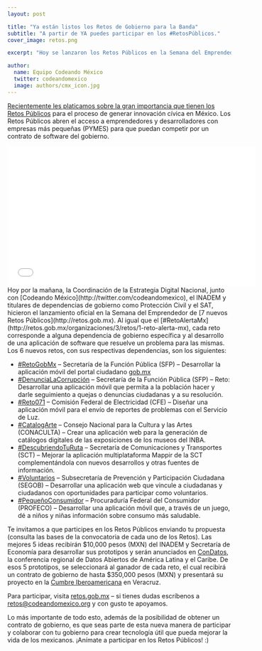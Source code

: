 ```yaml
---
layout: post

title: "Ya están listos los Retos de Gobierno para la Banda"
subtitle: "A partir de YA puedes participar en los #RetosPúblicos."
cover_image: retos.png

excerpt: "Hoy se lanzaron los Retos Públicos en la Semana del Emprendedor, por parte de la Coordinación de la Estrategia Digital Nacional en colaboración con Codeando México, el INADEM y dependencias del Gobierno Federal."

author:
  name: Equipo Codeando México
  twitter: codeandomexico
  image: authors/cmx_icon.jpg
---
```


[Recientemente les platicamos sobre la gran importancia que tienen los Retos Públicos](http://blog.codeandomexico.org/2014/08/11/retos-de-gobierno-para-la-banda/) para el proceso de generar innovación cívica en México. Los Retos Públicos abren el acceso a emprendedores y desarrolladores con empresas más pequeñas (PYMES) para que puedan competir por un contrato de software del gobierno. 

<iframe width="560" height="315" src="//www.youtube.com/embed/RFa1rgBKPXE" frameborder="0"> </iframe>
</br>
Hoy por la mañana, la Coordinación de la Estrategia Digital Nacional, junto con [Codeando México](http://twitter.com/codeandomexico), el INADEM y titulares de dependencias de gobierno como Protección Civil y el SAT, hicieron el lanzamiento oficial en la Semana del Emprendedor de [7 nuevos Retos Públicos](http://retos.gob.mx). Al igual que el [#RetoAlertaMx](http://retos.gob.mx/organizaciones/3/retos/1-reto-alerta-mx), cada reto corresponde a alguna dependencia de gobierno específica y al desarrollo de una aplicación de software que resuelve un problema para las mismas. Los 6 nuevos retos, con sus respectivas dependencias, son los siguientes:

* [#RetoGobMx](http://retos.gob.mx/organizaciones/11/retos/8-retogobmx) – Secretaría de la Función Pública (SFP) – Desarrollar la aplicación móvil del portal ciudadano [gob.mx](http://gob.mx)
* [#DenunciaLaCorrupción](http://retos.gob.mx/organizaciones/10/retos/7-denuncialacorrupcion) – Secretaría de la Función Pública (SFP) – Reto: Desarrollar una aplicación móvil que permita a la población hacer y darle seguimiento a quejas o denuncias ciudadanas y a su resolución.
* [#Reto071](http://retos.gob.mx/organizaciones/8/retos/6-reto071) – Comisión Federal de Electricidad (CFE) – Diseñar una aplicación móvil para el envío de reportes de problemas con el Servicio de Luz.
* [#CatalogArte](http://retos.gob.mx/organizaciones/9/retos/5-catalogarte) – Consejo Nacional para la Cultura y las Artes (CONACULTA) – Crear una aplicación web para la generación de catálogos digitales de las exposiciones de los museos del INBA.
* [#DescubriendoTuRuta](http://retos.gob.mx/organizaciones/6/retos/4-descubriendo-tu-ruta) – Secretaría de Comunicaciones y Transportes (SCT) – Mejorar la aplicación multiplataforma Mappir de la SCT complementándola con nuevos desarrollos y otras fuentes de información.
* [#Voluntarios](http://retos.gob.mx/organizaciones/5/retos/3-voluntarios) – Subsecretaría de Prevención y Participación Ciudadana (SEGOB) – Desarrollar una aplicación web que vincule a ciudadanas y ciudadanos con oportunidades para participar como voluntarios.
* [#PequeñoConsumidor](http://retos.gob.mx/organizaciones/7/retos/2-pequeno-consumidor) – Procuraduría Federal del Consumidor (PROFECO) – Desarrollar una aplicación móvil que, a través de un juego, dé a niños y niñas información sobre consumo más saludable.

Te invitamos a que participes en los Retos Públicos enviando tu propuesta (consulta las bases de la convocatoria de cada uno de los Retos). Las mejores 5 ideas recibirán $10,000 pesos (MXN) del INADEM y Secretaría de Economía para desarrollar sus prototipos y serán anunciados en [ConDatos](http://condatos.org), la conferencia regional de Datos Abiertos de América Latina y el Caribe. De esos 5 prototipos, se seleccionará al ganador de cada reto, el cual recibirá un contrato de gobierno de hasta $350,000 pesos (MXN) y presentará su proyecto en la [Cumbre Iberoamericana](http://www.24cumbreiberoamericana.gob.mx) en Veracruz.

Para participar, visita [retos.gob.mx](http://retos.gob.mx) – si tienes dudas escríbenos a [retos@codeandomexico.org](mailto:retos@codeandomexico.org) y con gusto te apoyamos.

Lo más importante de todo esto, además de la posibilidad de obtener un contrato de gobierno, es que seas parte de esta nueva manera de participar y colaborar con tu gobierno para crear tecnología útil que pueda mejorar la vida de los mexicanos. ¡Anímate a participar en los Retos Públicos! :)